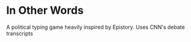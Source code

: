 # In Other Words

A political typing game heavily inspired by Epistory. Uses CNN's debate transcripts

